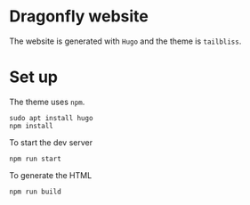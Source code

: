 # Dragonfly website

The website is generated with `Hugo` and the theme is `tailbliss`.

# Set up

The theme uses `npm`.

```
sudo apt install hugo
npm install
```

To start the dev server 

```
npm run start
```

To generate the HTML

```
npm run build
```